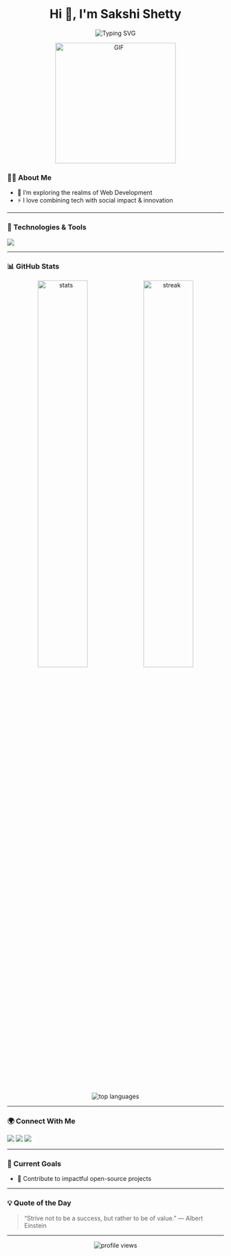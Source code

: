 <h1 align="center">Hi 👋, I'm Sakshi Shetty</h1>

<p align="center">
  <img src="https://readme-typing-svg.demolab.com?font=Fira+Code&pause=1000&color=F754EB&center=true&width=435&lines=Welcome+to+my+GitHub+Profile!;I+love+building+smart+and+useful+tech!;Let's+connect+and+collaborate+%F0%9F%A4%97" alt="Typing SVG" />
</p>

<p align="center">
<img alt="GIF" src="https://github.com/arsentieva/arsentieva/blob/main/code.gif?raw=true" height="280">
 </p>

### 🧑‍💻 About Me

- 🌱 I’m exploring the realms of Web Development  
- ⚡ I love combining tech with social impact & innovation

---

### 🔧 Technologies & Tools

<p align="left">
  <img src="https://skillicons.dev/icons?i=react,python,java,c,cpp,html,css,js,tailwind,postman,firebase,github,mysql,linux,nodejs,figma,mongodb,express" />
</p>

---

### 📊 GitHub Stats

<p align="center">
  <img src="https://github-readme-stats.vercel.app/api?username=Sakshi146-eng&show_icons=true&theme=radical" alt="stats" width="48%"/>
  <img src="https://github-readme-streak-stats.herokuapp.com/?user=Sakshi146-eng&theme=radical" alt="streak" width="48%" />
</p>

<p align="center">
  <img src="https://github-readme-stats.vercel.app/api/top-langs/?username=Sakshi146-eng&layout=compact&theme=radical" alt="top languages" />
</p>

---

### 🌍 Connect With Me

<p align="left">
  <a href="https://www.linkedin.com/in/sakshi-shetty-1597ba298" target="_blank"><img src="https://img.shields.io/badge/LinkedIn-%230077B5.svg?&style=for-the-badge&logo=linkedin&logoColor=white" /></a>
  <a href="mailto:sakshishetty146@gmail.com"><img src="https://img.shields.io/badge/Gmail-D14836?style=for-the-badge&logo=gmail&logoColor=white" /></a>
  <a href="https://sakshi-shetty.vercel.app/"><img src="https://img.shields.io/badge/Portfolio-000?style=for-the-badge&logo=vercel&logoColor=white" /></a>
</p>

---

### 🎯 Current Goals

- 🧩 Contribute to impactful open-source projects

---

### 💡 Quote of the Day

> “Strive not to be a success, but rather to be of value.” — Albert Einstein

---

<p align="center">
  <img src="https://komarev.com/ghpvc/?username=Sakshi146-eng&label=Profile+Views&color=blueviolet&style=flat" alt="profile views" />
</p>
